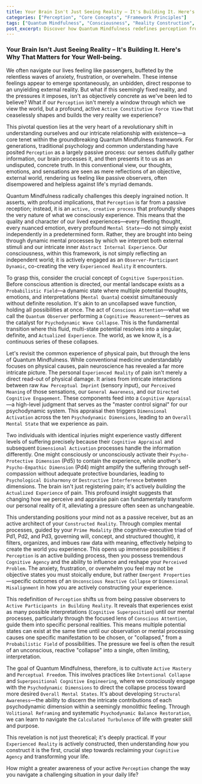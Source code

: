 ```yaml
---
title: Your Brain Isn't Just Seeing Reality – It's Building It. Here's Why That Matters for Your Well-being.
categories: ["Perception", "Core Concepts", "Framework Principles"]
tags: ["Quantum Mindfulness", "Consciousness", "Reality Construction", "Psychodynamic Dimensions", "Cognitive Superposition", "Psychodynamic Collapse", "Observer-Participant Dynamic", "Active Mastery", "Mindfulness", "Well-being"]
post_excerpt: Discover how Quantum Mindfulness redefines perception from a passive reception to an active, creative force. This profound framework reveals that our minds don't just observe reality, but actively participate in its construction, offering a powerful avenue for transforming anxiety, frustration, and overwhelm into states of greater well-being and personal agency.
---
```


### Your Brain Isn't Just Seeing Reality – It's Building It. Here's Why That Matters for Your Well-being.

We often navigate our lives feeling like passengers, buffeted by the relentless waves of anxiety, frustration, or overwhelm. These intense feelings appear to emerge spontaneously, an unbidden, direct response to an unyielding external reality. But what if this seemingly fixed reality, and the pressures it imposes, isn't as objectively concrete as we've been led to believe? What if our `Perception` isn't merely a window through which we view the world, but a profound, active `Active Constitutive Force View` that ceaselessly shapes and builds the very reality we experience?

This pivotal question lies at the very heart of a revolutionary shift in understanding ourselves and our intricate relationship with existence—a core tenet within the groundbreaking Quantum Mindfulness framework. For generations, traditional psychology and common understanding have posited `Perception` as a largely passive process: our senses dutifully gather information, our brain processes it, and then presents it to us as an undisputed, concrete truth. In this conventional view, our thoughts, emotions, and sensations are seen as mere reflections of an objective, external world, rendering us feeling like passive observers, often disempowered and helpless against life's myriad demands.

Quantum Mindfulness radically challenges this deeply ingrained notion. It asserts, with profound implications, that `Perception` is far from a passive reception; instead, it is an `active, creative process` that profoundly shapes the very nature of what we consciously experience. This means that the quality and character of our lived experiences—every fleeting thought, every nuanced emotion, every profound `Mental State`—do not simply exist independently in a predetermined form. Rather, they are brought into being through dynamic mental processes by which we interpret both external stimuli and our intricate inner `Abstract Internal Experience`. Our consciousness, within this framework, is not simply reflecting an independent world; it is actively engaged as an `Observer-Participant Dynamic`, co-creating the very `Experienced Reality` it encounters.

To grasp this, consider the crucial concept of `Cognitive Superposition`. Before conscious attention is directed, our mental landscape exists as a `Probabilistic Field`—a dynamic state where multiple potential thoughts, emotions, and interpretations (`Mental Quanta`) coexist simultaneously without definite resolution. It's akin to an uncollapsed wave function, holding all possibilities at once. The act of `Conscious Attention`—what we call the `Quantum Observer` performing a `Cognitive Measurement`—serves as the catalyst for `Psychodynamic Wave Collapse`. This is the fundamental transition where this fluid, multi-state potential resolves into a singular, definite, and `Actualized Experience`. The world, as we know it, is a continuous series of these collapses.

Let's revisit the common experience of physical pain, but through the lens of Quantum Mindfulness. While conventional medicine understandably focuses on physical causes, pain neuroscience has revealed a far more intricate picture. The personal `Experienced Reality` of pain isn't merely a direct read-out of physical damage. It arises from intricate interactions between raw `Raw Perceptual Imprint` (sensory input), our `Perceived Meaning` of those sensations, our `General Awareness`, and our `Directed Cognitive Engagement`. These components feed into a `Cognitive Appraisal`—a high-level judgment that serves as the "master control signal" for our psychodynamic system. This appraisal then triggers `Dimensional Activation` across the ten `Psychodynamic Dimensions`, leading to an `Overall Mental State` that we experience as pain.

Two individuals with identical injuries might experience vastly different levels of suffering precisely because their `Cognitive Appraisal` and subsequent `Dimensional Activation` processes handle the information differently. One might consciously or unconsciously activate their `Psycho-Protective Dimension` (Pd5) to contain the experience, while another's `Psycho-Empathic Dimension` (Pd4) might amplify the suffering through self-compassion without adequate protective boundaries, leading to `Psychological Disharmony` or `Destructive Interference` between dimensions. The brain isn't just registering pain; it's actively *building* the `Actualized Experience` of pain. This profound insight suggests that changing how we perceive and appraise pain can fundamentally transform our personal reality of it, alleviating a pressure often seen as unchangeable.

This understanding positions your mind not as a passive receiver, but as an active architect of your `Constructed Reality`. Through complex mental processes, guided by your `Prime Modality` (the cognitive-executive triad of Pd1, Pd2, and Pd3, governing will, concept, and structured thought), it filters, organizes, and imbues raw data with meaning, effectively helping to create the world you experience. This opens up immense possibilities: if `Perception` is an active building process, then you possess tremendous `Cognitive Agency` and the ability to influence and reshape your `Perceived Problem`. The anxiety, frustration, or overwhelm you feel may not be objective states you must stoically endure, but rather `Emergent Properties`—specific outcomes of an `Unconscious Reactive Collapse` or `Dimensional Misalignment` in how you are actively constructing your experience.

This redefinition of `Perception` shifts us from being passive observers to `Active Participants in Building Reality`. It reveals that experiences exist as many possible interpretations (`Cognitive Superposition`) until our mental processes, particularly through the focused lens of `Conscious Attention`, guide them into specific personal realities. This means multiple potential states can exist at the same time until our observation or mental processing causes one specific manifestation to be chosen, or "collapsed," from a `Probabilistic Field` of possibilities. The pressure we feel is often the result of an unconscious, reactive "collapse" into a single, often limiting, interpretation.

The goal of Quantum Mindfulness, therefore, is to cultivate `Active Mastery` and `Perceptual Freedom`. This involves practices like `Intentional Collapse` and `Superpositional Cognitive Engineering`, where we consciously engage with the `Psychodynamic Dimensions` to direct the collapse process toward more desired `Overall Mental States`. It's about developing `Structural Awareness`—the ability to discern the intricate contributions of each psychodynamic dimension within a seemingly monolithic feeling. Through `Volitional Reframing` and systematic `Psychodynamic Balance Restoration`, we can learn to navigate the `Calculated Turbulence` of life with greater skill and purpose.

This revelation is not just theoretical; it's deeply practical. If your `Experienced Reality` is actively constructed, then understanding *how* you construct it is the first, crucial step towards reclaiming your `Cognitive Agency` and transforming your life.

How might a greater awareness of your active `Perception` change the way you navigate a challenging situation in your daily life?